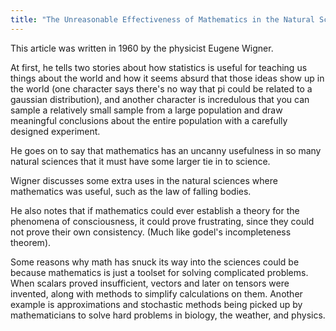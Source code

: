 ```yaml
---
title: "The Unreasonable Effectiveness of Mathematics in the Natural Sciences"
---
```


This article was written in 1960 by the physicist Eugene Wigner.

At first, he tells two stories about how statistics is useful for teaching us things about the world and how it seems absurd that those ideas show up in the world (one character says there's no way that pi could be related to a gaussian distribution), and another character is incredulous that you can sample a relatively small sample from a large population and draw meaningful conclusions about the entire population with a carefully designed experiment.

He goes on to say that mathematics has an uncanny usefulness in so many natural sciences that it must have some larger tie in to science.

Wigner discusses some extra uses in the natural sciences where mathematics was useful, such as the law of falling bodies.

He also notes that if mathematics could ever establish a theory for the phenomena of consciousness, it could prove frustrating, since they could not prove their own consistency. (Much like godel's incompleteness theorem).

Some reasons why math has snuck its way into the sciences could be because mathematics is just a toolset for solving complicated problems. When scalars proved insufficient, vectors and later on tensors were invented, along with methods to simplify calculations on them. Another example is approximations and stochastic methods being picked up by mathematicians to solve hard problems in biology, the weather, and physics.
